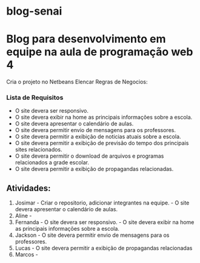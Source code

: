 # blog-senai
<h1>Blog para desenvolvimento em equipe na aula de programação web 4</h1>

Cria o projeto no Netbeans
Elencar Regras de Negocios:

<h3>Lista de Requisitos</h3>
<ul>
<li>
O site devera ser responsivo.
</li>
<li>
O site devera exibir na home as principais informações sobre a escola.
</li>
<li>
O site devera apresentar o calendário de aulas.
</li>
<li>
O site devera permitir envio de mensagens para os professores.
</li>
<li>
O site devera permitir a exibição de noticias atuais sobre a escola.
</li>
<li>
O site devera permitir a exibição de previsão do tempo dos principais sites relacionados.
</li>
<li>
O site devera permitir o download de arquivos e programas relacionados a grade escolar.
</li>
<li>
O site devera permitir a exibição de propagandas relacionadas.
</li>
</ul>

<h2>Atividades:</h2>
<ol>
<li>
Josimar - Criar o repositorio, adicionar integrantes na equipe. - O site devera apresentar o calendário de aulas.
</li>
<li>
Aline - 
</li>
<li>
Fernanda - O site devera ser responsivo. - O site devera exibir na home as principais informações sobre a escola.
</li>
<li>
Jackson - O site devera permitir envio de mensagens para os professores.
</li>
<li>
Lucas - O site devera permitir a exibição de propagandas relacionadas
</li>
<li>
Marcos -
</ol>
